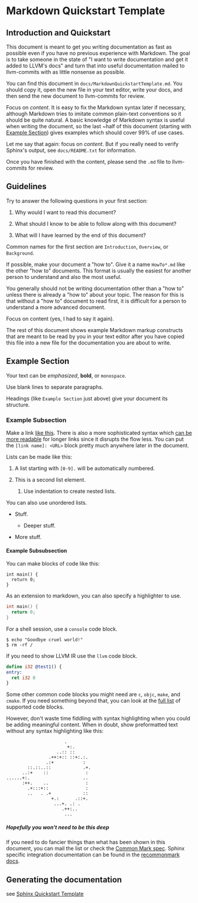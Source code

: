 # Markdown Quickstart Template

## Introduction and Quickstart

This document is meant to get you writing documentation as fast as possible
even if you have no previous experience with Markdown. The goal is to take
someone in the state of "I want to write documentation and get it added to
LLVM's docs" and turn that into useful documentation mailed to llvm-commits
with as little nonsense as possible.

You can find this document in `docs/MarkdownQuickstartTemplate.md`. You
should copy it, open the new file in your text editor, write your docs, and
then send the new document to llvm-commits for review.

Focus on *content*. It is easy to fix the Markdown syntax
later if necessary, although Markdown tries to imitate common
plain-text conventions so it should be quite natural. A basic knowledge of
Markdown syntax is useful when writing the document, so the last
~half of this document (starting with [Example Section](#example-section)) gives examples
which should cover 99% of use cases.

Let me say that again: focus on *content*. But if you really need to verify
Sphinx's output, see `docs/README.txt` for information.

Once you have finished with the content, please send the `.md` file to
llvm-commits for review.

## Guidelines

Try to answer the following questions in your first section:

1. Why would I want to read this document?

2. What should I know to be able to follow along with this document?

3. What will I have learned by the end of this document?

Common names for the first section are `Introduction`, `Overview`, or
`Background`.

If possible, make your document a "how to". Give it a name `HowTo*.md`
like the other "how to" documents. This format is usually the easiest
for another person to understand and also the most useful.

You generally should not be writing documentation other than a "how to"
unless there is already a "how to" about your topic. The reason for this
is that without a "how to" document to read first, it is difficult for a
person to understand a more advanced document.

Focus on content (yes, I had to say it again).

The rest of this document shows example Markdown markup constructs
that are meant to be read by you in your text editor after you have copied
this file into a new file for the documentation you are about to write.

## Example Section

Your text can be *emphasized*, **bold**, or `monospace`.

Use blank lines to separate paragraphs.

Headings (like `Example Section` just above) give your document its
structure.

### Example Subsection

Make a link [like this](https://llvm.org/). There is also a more
sophisticated syntax which [can be more readable] for longer links since
it disrupts the flow less. You can put the `[link name]: <URL>` block
pretty much anywhere later in the document.

[can be more readable]: http://en.wikipedia.org/wiki/LLVM

Lists can be made like this:

1. A list starting with `[0-9].` will be automatically numbered.

1. This is a second list element.

   1. Use indentation to create nested lists.

You can also use unordered lists.

* Stuff.

  + Deeper stuff.

* More stuff.

#### Example Subsubsection

You can make blocks of code like this:

```
int main() {
  return 0;
}
```

As an extension to markdown, you can also specify a highlighter to use.

``` C++
int main() {
  return 0;
}
```

For a shell session, use a `console` code block.

```console
$ echo "Goodbye cruel world!"
$ rm -rf /
```

If you need to show LLVM IR use the `llvm` code block.

``` llvm
define i32 @test1() {
entry:
  ret i32 0
}
```

Some other common code blocks you might need are `c`, `objc`, `make`,
and `cmake`. If you need something beyond that, you can look at the [full
list] of supported code blocks.

[full list]: http://pygments.org/docs/lexers/

However, don't waste time fiddling with syntax highlighting when you could
be adding meaningful content. When in doubt, show preformatted text
without any syntax highlighting like this:

                          .
                           +:.
                       ..:: ::
                    .++:+:: ::+:.:.
                   .:+           :
            ::.::..::            .+.
          ..:+    ::              :
    ......+:.                    ..
          :++.    ..              :
            .+:::+::              :
            ..   . .+            ::
                     +.:      .::+.
                      ...+. .: .
                         .++:..
                          ...

##### Hopefully you won't need to be this deep

If you need to do fancier things than what has been shown in this document,
you can mail the list or check the [Common Mark spec].  Sphinx specific
integration documentation can be found in the [recommonmark docs].

[Common Mark spec]: http://spec.commonmark.org/0.28/
[recommonmark docs]: http://recommonmark.readthedocs.io/en/latest/index.html

## Generating the documentation

see [Sphinx Quickstart Template](SphinxQuickstartTemplate.html#generating-the-documentation)
